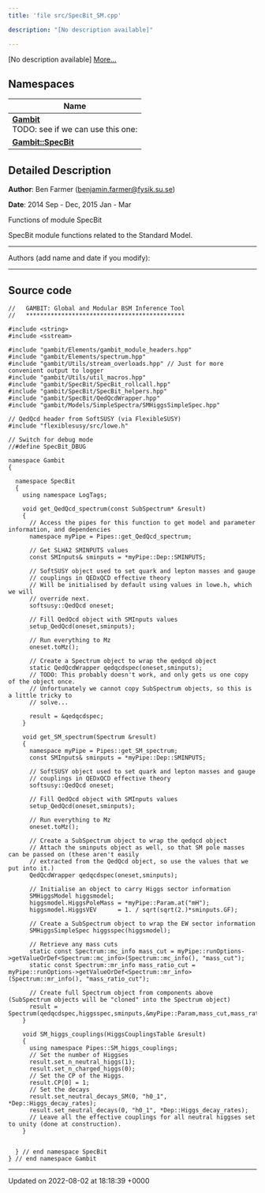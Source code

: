 ```yaml
---
title: 'file src/SpecBit_SM.cpp'

description: "[No description available]"

---
```







[No description available] [More...](#detailed-description)

## Namespaces

| Name           |
| -------------- |
| **[Gambit](/documentation/code/gambit_sphinx/namespaces/namespacegambit/)** <br>TODO: see if we can use this one:  |
| **[Gambit::SpecBit](/documentation/code/gambit_sphinx/namespaces/namespacegambit_1_1specbit/)**  |

## Detailed Description


**Author**: Ben Farmer ([benjamin.farmer@fysik.su.se](mailto:benjamin.farmer@fysik.su.se)) 

**Date**: 2014 Sep - Dec, 2015 Jan - Mar

Functions of module SpecBit

SpecBit module functions related to the Standard Model.



------------------

Authors (add name and date if you modify):



------------------




## Source code

```
//   GAMBIT: Global and Modular BSM Inference Tool
//   *********************************************

#include <string>
#include <sstream>

#include "gambit/Elements/gambit_module_headers.hpp"
#include "gambit/Elements/spectrum.hpp"
#include "gambit/Utils/stream_overloads.hpp" // Just for more convenient output to logger
#include "gambit/Utils/util_macros.hpp"
#include "gambit/SpecBit/SpecBit_rollcall.hpp"
#include "gambit/SpecBit/SpecBit_helpers.hpp"
#include "gambit/SpecBit/QedQcdWrapper.hpp"
#include "gambit/Models/SimpleSpectra/SMHiggsSimpleSpec.hpp"

// QedQcd header from SoftSUSY (via FlexibleSUSY)
#include "flexiblesusy/src/lowe.h"

// Switch for debug mode
//#define SpecBit_DBUG

namespace Gambit
{

  namespace SpecBit
  {
    using namespace LogTags;

    void get_QedQcd_spectrum(const SubSpectrum* &result)
    {
      // Access the pipes for this function to get model and parameter information, and dependencies
      namespace myPipe = Pipes::get_QedQcd_spectrum;

      // Get SLHA2 SMINPUTS values
      const SMInputs& sminputs = *myPipe::Dep::SMINPUTS;

      // SoftSUSY object used to set quark and lepton masses and gauge
      // couplings in QEDxQCD effective theory
      // Will be initialised by default using values in lowe.h, which we will
      // override next.
      softsusy::QedQcd oneset;

      // Fill QedQcd object with SMInputs values
      setup_QedQcd(oneset,sminputs);

      // Run everything to Mz
      oneset.toMz();

      // Create a Spectrum object to wrap the qedqcd object
      static QedQcdWrapper qedqcdspec(oneset,sminputs);
      // TODO: This probably doesn't work, and only gets us one copy of the object once.
      // Unfortunately we cannot copy SubSpectrum objects, so this is a little tricky to
      // solve...

      result = &qedqcdspec;
    }

    void get_SM_spectrum(Spectrum &result)
    {
      namespace myPipe = Pipes::get_SM_spectrum;
      const SMInputs& sminputs = *myPipe::Dep::SMINPUTS;

      // SoftSUSY object used to set quark and lepton masses and gauge
      // couplings in QEDxQCD effective theory
      softsusy::QedQcd oneset;

      // Fill QedQcd object with SMInputs values
      setup_QedQcd(oneset,sminputs);

      // Run everything to Mz
      oneset.toMz();

      // Create a SubSpectrum object to wrap the qedqcd object
      // Attach the sminputs object as well, so that SM pole masses can be passed on (these aren't easily
      // extracted from the QedQcd object, so use the values that we put into it.)
      QedQcdWrapper qedqcdspec(oneset,sminputs);

      // Initialise an object to carry Higgs sector information
      SMHiggsModel higgsmodel;
      higgsmodel.HiggsPoleMass = *myPipe::Param.at("mH");
      higgsmodel.HiggsVEV      = 1. / sqrt(sqrt(2.)*sminputs.GF);

      // Create a SubSpectrum object to wrap the EW sector information
      SMHiggsSimpleSpec higgsspec(higgsmodel);

      // Retrieve any mass cuts
      static const Spectrum::mc_info mass_cut = myPipe::runOptions->getValueOrDef<Spectrum::mc_info>(Spectrum::mc_info(), "mass_cut");
      static const Spectrum::mr_info mass_ratio_cut = myPipe::runOptions->getValueOrDef<Spectrum::mr_info>(Spectrum::mr_info(), "mass_ratio_cut");

      // Create full Spectrum object from components above (SubSpectrum objects will be "cloned" into the Spectrum object)
      result = Spectrum(qedqcdspec,higgsspec,sminputs,&myPipe::Param,mass_cut,mass_ratio_cut);
    }

    void SM_higgs_couplings(HiggsCouplingsTable &result)
    {
      using namespace Pipes::SM_higgs_couplings;
      // Set the number of Higgses
      result.set_n_neutral_higgs(1);
      result.set_n_charged_higgs(0);
      // Set the CP of the Higgs.
      result.CP[0] = 1;
      // Set the decays
      result.set_neutral_decays_SM(0, "h0_1", *Dep::Higgs_decay_rates);
      result.set_neutral_decays(0, "h0_1", *Dep::Higgs_decay_rates);
      // Leave all the effective couplings for all neutral higgses set to unity (done at construction).
    }


  } // end namespace SpecBit
} // end namespace Gambit
```


-------------------------------

Updated on 2022-08-02 at 18:18:39 +0000
